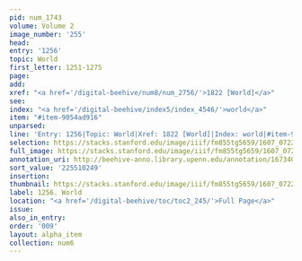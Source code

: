 ```yaml
---
pid: num_1743
volume: Volume 2
image_number: '255'
head:
entry: '1256'
topic: World
first_letter: 1251-1275
page:
add:
xref: "<a href='/digital-beehive/num8/num_2756/'>1822 [World]</a>"
see:
index: "<a href='/digital-beehive/index5/index_4546/'>world</a>"
item: "#item-9054ad916"
unparsed:
line: 'Entry: 1256|Topic: World|Xref: 1822 [World]|Index: world|#item-9054ad916'
selection: https://stacks.stanford.edu/image/iiif/fm855tg5659/1607_0722/388,249,2883,1005/full/0/default.jpg
full_image: https://stacks.stanford.edu/image/iiif/fm855tg5659/1607_0722/full/full/0/default.jpg
annotation_uri: http://beehive-anno.library.upenn.edu/annotation/1673409964288
sort_value: '225510249'
insertion:
thumbnail: https://stacks.stanford.edu/image/iiif/fm855tg5659/1607_0722/388,249,600,180/250,/0/default.jpg
label: 1256. World
location: "<a href='/digital-beehive/toc/toc2_245/'>Full Page</a>"
issue:
also_in_entry:
order: '009'
layout: alpha_item
collection: num6
---
```

